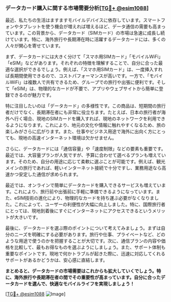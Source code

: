 ### データカード購入に関する市場需要分析[[TG💪+ @esim1088](https://t.me/s/esim1088)]

最近、私たちの生活はますますモバイルデバイスに依存しています。スマートフォンやタブレットを使う機会が増えれば増えるほど、データ通信の需要も高まっています。この背景から、データカード（SIMカード）の市場は急速に成長し続けています。特に、海外旅行や長期滞在時に活躍するデータカードには、多くの人々が関心を寄せています。

まず、データカードには大きく分けて「スマホ用SIMカード」「モバイルWiFi」「eSIM」などがあります。それぞれの特徴を理解することで、自分に合った最適な選択ができるでしょう。例えば、「スマホ用SIMカード」は、一度挿入すれば長期間使用できるので、コストパフォーマンスが高いです。一方で、「モバイルWiFi」は複数人で共有できるため、グループでの旅行や出張に便利です。そして「eSIM」は、物理的なカードが不要で、アプリやウェブサイトから簡単に登録できるのが魅力です。

特に注目したいのは「データカード」の多様性です。この商品は、短期間の旅行者だけでなく、長期滞在者にも非常に役立ちます。たとえば、日本の旅行者が海外へ行く場合、現地のSIMカードを購入すれば、現地のネットワークを利用できるようになります。これにより、地元の文化や情報に触れやすくなるため、旅の楽しみがさらに広がります。また、仕事やビジネス用途で海外に出向く方にとっても、現地の高速インターネット環境は欠かせません。

さらに、データカードには「通信容量」や「速度制限」などの要素も重要です。最近では、大容量プランが人気ですが、予算に合わせて選べるプランも増えています。そのため、自分の用途に応じて柔軟に選ぶことが可能です。例えば、観光メインの旅行であれば、軽いインターネット接続で十分ですし、業務用途なら高速かつ安定した通信が求められます。

最近では、オンラインで簡単にデータカードを購入できるサービスも増えています。これにより、旅行前や出張前に手軽に準備できるようになっています。また、eSIM技術の進化により、物理的なカードを持ち運ぶ必要がなくなりました。これによって、ユーザーの利便性が大幅に向上しました。特に、国際旅行者にとっては、現地到着後にすぐにインターネットにアクセスできるというメリットが大きいです。

最後に、データカードを選ぶ際のポイントについて考えてみましょう。まずは自分のニーズを明確にする必要があります。旅行や仕事、プライベートなど、どのような用途で使うのかを把握することが大切です。次に、通信プランの内容や価格を比較して、最もお得なものを選ぶようにしましょう。また、サポート体制も重要なポイントです。現地で何かトラブルが起きた際に、迅速に対応してくれるサポートがあるかどうかは、安心感に直結します。

**まとめると、データカードの市場需要はこれからも拡大していくでしょう。特に、海外旅行や長期滞在者の間でその重要性が高まっています。自分に合ったデータカードを選んで、快適なモバイルライフを実現しましょう！**

[[TG💪+ @esim1088](https://t.me/s/esim1088) ![Image](https://i.postimg.cc/Y0z9fWf4/image.png)]